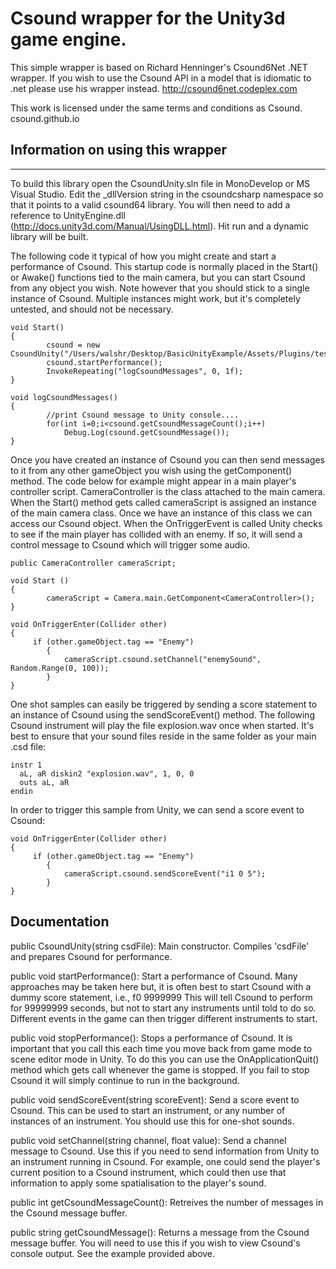 # Csound wrapper for the Unity3d game engine.

This simple wrapper is based on Richard Henninger's Csound6Net .NET wrapper. If you wish to use the Csound API in a model that is idiomatic to .net please use his wrapper instead.
http://csound6net.codeplex.com

This work is licensed under the same terms and conditions as Csound. csound.github.io

## Information on using this wrapper
---------------------------------------------
To build this library open the CsoundUnity.sln file in MonoDevelop or MS Visual Studio. Edit the _dllVersion string in the csoundcsharp namespace so that it points to a valid csound64 library. You will then need to add a reference to UnityEngine.dll (http://docs.unity3d.com/Manual/UsingDLL.html). Hit run and a dynamic library will be built.

The following code it typical of how you might create and start a performance of Csound. This startup code is normally placed in the Start() or Awake() functions tied to the main camera, but you can start Csound from any object you wish. Note however that you should stick to a single instance of Csound. Multiple instances might work, but it's completely untested, and should not be necessary. 

```
void Start()
{
        csound = new CsoundUnity("/Users/walshr/Desktop/BasicUnityExample/Assets/Plugins/test.csd");
        csound.startPerformance();
        InvokeRepeating("logCsoundMessages", 0, 1f);
}

void logCsoundMessages()
{
        //print Csound message to Unity console....
        for(int i=0;i<csound.getCsoundMessageCount();i++)
            Debug.Log(csound.getCsoundMessage());
}
```

Once you have created an instance of Csound you can then send messages to it from any other gameObject you wish using the getComponent() method. The code below for example might appear in a main player's controller script. CameraController is the class attached to the main camera. When the Start() method gets called cameraScript is assigned an instance of the main camera class. Once we have an instance of this class we can access our Csound object. When the OnTriggerEvent is called Unity checks to see if the main player has collided with an enemy. If so, it will send a control message to Csound which will trigger some audio. 

```
public CameraController cameraScript;

void Start ()
{
        cameraScript = Camera.main.GetComponent<CameraController>();
}

void OnTriggerEnter(Collider other)
{
     if (other.gameObject.tag == "Enemy") 
        {
            cameraScript.csound.setChannel("enemySound", Random.Range(0, 100));
        }
}
```

One shot samples can easily be triggered by sending a score statement to an instance of Csound using the sendScoreEvent() method. The following Csound instrument will play the file explosion.wav once when started. It's best to ensure that your sound files reside in the same folder as your main .csd file:

```
instr 1
  aL, aR diskin2 "explosion.wav", 1, 0, 0
  outs aL, aR
endin
```

In order to trigger this sample from Unity, we can send a score event to Csound:

```
void OnTriggerEnter(Collider other)
{
     if (other.gameObject.tag == "Enemy") 
        {
            cameraScript.csound.sendScoreEvent("i1 0 5");
        }
}
```

## Documentation

public CsoundUnity(string csdFile):
Main constructor. Compiles 'csdFile' and prepares Csound for performance.

public void startPerformance():
Start a performance of Csound. Many approaches may be taken here but, it is often best to start Csound with a dummy score statement, i.e., f0 9999999 This will tell Csound to perform for 99999999 seconds, but not to start any instruments until told to do so. Different events in the game can then trigger different instruments to start.  

public void stopPerformance():
Stops a performance of Csound. It is important that you call this each time you move back from game mode to scene editor mode in Unity. To do this you can use the OnApplicationQuit() method which gets call whenever the game is stopped. If you fail to stop Csound it will simply continue to run in the background. 

public void sendScoreEvent(string scoreEvent):
Send a score event to Csound. This can be used to start an instrument, or any number of instances of an instrument. You should use this for one-shot sounds. 

public void setChannel(string channel, float value):
Send a channel message to Csound. Use this if you need to send information from Unity to an instrument running in Csound. For example, one could send the player's current position to a Csound instrument, which could then use that information to apply some spatialisation to the player's sound. 

public int getCsoundMessageCount():
Retreives the number of messages in the Csound message buffer. 

public string getCsoundMessage():
Returns a message from the Csound message buffer. You will need to use this if you wish to view Csound's console output. See the example provided above. 